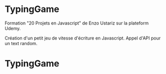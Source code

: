 # TypingGame

Formation "20 Projets en Javascript" de Enzo Ustariz sur la plateform Udemy.

Création d'un petit jeu de vitesse d'écriture en Javascript. Appel d'API pour un text random.
# TypingGame
